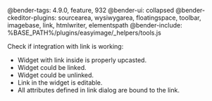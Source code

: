 @bender-tags: 4.9.0, feature, 932
@bender-ui: collapsed
@bender-ckeditor-plugins: sourcearea, wysiwygarea, floatingspace, toolbar, imagebase, link, htmlwriter, elementspath
@bender-include: %BASE_PATH%/plugins/easyimage/_helpers/tools.js

Check if integration with link is working:

* Widget with link inside is properly upcasted.
* Widget could be linked.
* Widget could be unlinked.
* Link in the widget is editable.
* All attributes defined in link dialog are bound to the link.
